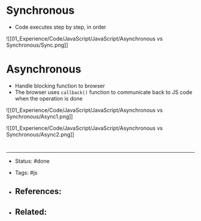 # Synchronous
- Code executes step by step, in order

![[01_Experience/Code/JavaScript/JavaScript/Asynchronous vs Synchronous/Sync.png]]

# Asynchronous
- Handle blocking function to browser
- The browser uses `callback()` function to communicate back to JS code when the operation is done


![[01_Experience/Code/JavaScript/JavaScript/Asynchronous vs Synchronous/Async1.png]]

![[01_Experience/Code/JavaScript/JavaScript/Asynchronous vs Synchronous/Async2.png]]


# 

---
- Status: #done 

- Tags: #js

- References:
	- 

- Related:
	- 

